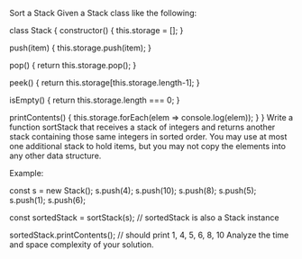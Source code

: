 Sort a Stack
Given a Stack class like the following:

class Stack {
constructor() {
this.storage = [];
}

push(item) {
this.storage.push(item);
}

pop() {
return this.storage.pop();
}

peek() {
return this.storage[this.storage.length-1];
}

isEmpty() {
return this.storage.length === 0;
}

printContents() {
this.storage.forEach(elem => console.log(elem));
}
}
Write a function sortStack that receives a stack of integers and returns another stack containing those same integers in sorted order. You may use at most one additional stack to hold items, but you may not copy the elements into any other data structure.

Example:

const s = new Stack();
s.push(4);
s.push(10);
s.push(8);
s.push(5);
s.push(1);
s.push(6);

const sortedStack = sortStack(s); // sortedStack is also a Stack instance

sortedStack.printContents(); // should print 1, 4, 5, 6, 8, 10
Analyze the time and space complexity of your solution.
